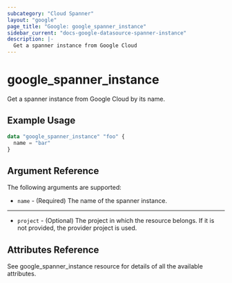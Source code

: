 ```yaml
---
subcategory: "Cloud Spanner"
layout: "google"
page_title: "Google: google_spanner_instance"
sidebar_current: "docs-google-datasource-spanner-instance"
description: |-
  Get a spanner instance from Google Cloud
---
```


# google\_spanner\_instance

Get a spanner instance from Google Cloud by its name.

## Example Usage

```tf
data "google_spanner_instance" "foo" {
  name = "bar"
}
```

## Argument Reference

The following arguments are supported:

* `name` - (Required) The name of the spanner instance.

- - -

* `project` - (Optional) The project in which the resource belongs. If it
    is not provided, the provider project is used.

## Attributes Reference
See google_spanner_instance resource for details of all the available attributes.
